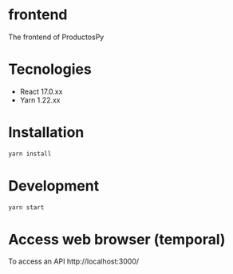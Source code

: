 # frontend
The frontend of ProductosPy

# Tecnologies

- React 17.0.xx
- Yarn 1.22.xx

# Installation

```bash
yarn install
```

# Development

```bash
yarn start
```

# Access web browser (temporal)

To access an API http://localhost:3000/